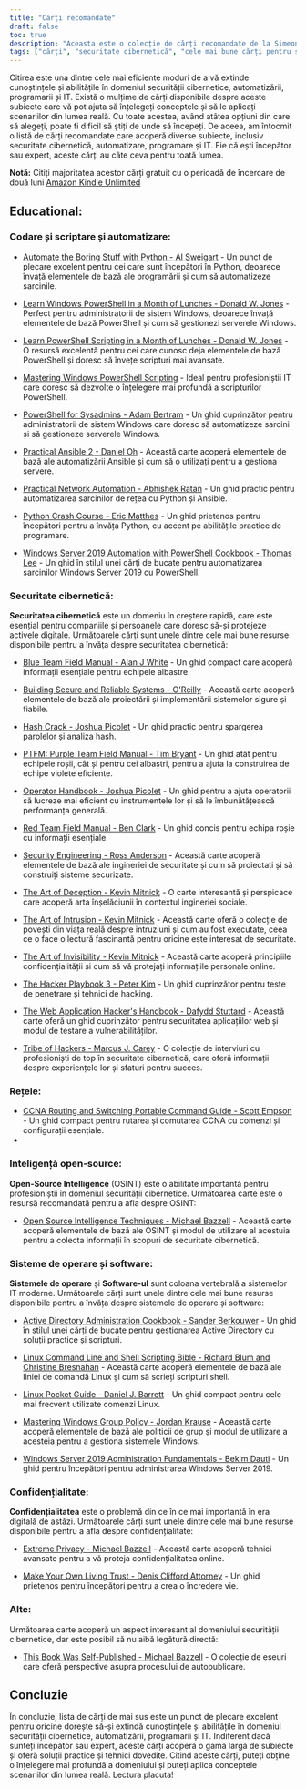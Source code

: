```yaml
---
title: "Cărți recomandate"
draft: false
toc: true
description: "Aceasta este o colecție de cărți recomandate de la SimeonOnSecurity. Cărțile acoperă diverse subiecte, inclusiv codificarea și automatizarea scripturilor, securitatea cibernetică, rețelele, inteligența open-source, sistemele de operare și software-ul, confidențialitatea și alte subiecte conexe. Cu o probă de două luni a Amazon Kindle Unlimited, puteți citi majoritatea acestor cărți gratuit. Această colecție oferă o gamă largă de cărți atât pentru începători, cât și pentru experți, cu titluri precum Python Crash Course și The Art of Deception. Indiferent dacă doriți să vă îmbunătățiți abilitățile de codificare sau să înțelegeți mai bine securitatea cibernetică, această colecție are ceva pentru toată lumea."
tags: ["cărți", "securitate cibernetică", "cele mai bune cărți pentru securitatea cibernetică", "cele mai bune cărți pentru automatizare", "cărți de automatizare", "recomandări de carte de securitate cibernetică", "securitate cibernetică pentru manechini", "Codare și scriptare", "Automatizare", "Windows PowerShell", "Administratorii de sistem", "Ansible", "Automatizarea rețelei", "Piton", "Windows Server 2019", "Echipa albastră", "Construirea de sisteme sigure și de încredere", "Hash Crack", "PTFM", "Purple Team Field Manual", "Manualul operatorului", "Manualul de teren al echipei roșii", "Inginerie de securitate", "Arta înșelăciunii", "Arta intruziunii", "Arta invizibilitatii", "The Hacker Playbook", "Manualul hackerilor de aplicații web", "Tribul hackerilor", "Rețele", "Inteligență open-source", "Sisteme de operare", "Software", "Confidențialitate", "Confidențialitate extremă", "Fă-ți propria încredere vie", "Alte", "Această carte a fost auto-publicată"]
---
```


Citirea este una dintre cele mai eficiente moduri de a vă extinde cunoștințele și abilitățile în domeniul securității cibernetice, automatizării, programarii și IT. Există o mulțime de cărți disponibile despre aceste subiecte care vă pot ajuta să înțelegeți conceptele și să le aplicați scenariilor din lumea reală. Cu toate acestea, având atâtea opțiuni din care să alegeți, poate fi dificil să știți de unde să începeți. De aceea, am întocmit o listă de cărți recomandate care acoperă diverse subiecte, inclusiv securitate cibernetică, automatizare, programare și IT. Fie că ești începător sau expert, aceste cărți au câte ceva pentru toată lumea.

**Notă:** Citiți majoritatea acestor cărți gratuit cu o perioadă de încercare de două luni [Amazon Kindle Unlimited](https://amzn.to/3rulzJW)

## Educational:
### Codare și scriptare și automatizare:

- [Automate the Boring Stuff with Python - Al Sweigart](https://amzn.to/334bQRa) - Un punct de plecare excelent pentru cei care sunt începători în Python, deoarece învață elementele de bază ale programării și cum să automatizeze sarcinile.

- [Learn Windows PowerShell in a Month of Lunches - Donald W. Jones](https://amzn.to/2NKtuFf) - Perfect pentru administratorii de sistem Windows, deoarece învață elementele de bază PowerShell și cum să gestionezi serverele Windows.

- [Learn PowerShell Scripting in a Month of Lunches - Donald W. Jones](https://amzn.to/3vljZwq) - O resursă excelentă pentru cei care cunosc deja elementele de bază PowerShell și doresc să învețe scripturi mai avansate.

- [Mastering Windows PowerShell Scripting](https://amzn.to/3bQ6qwA) - Ideal pentru profesioniștii IT care doresc să dezvolte o înțelegere mai profundă a scripturilor PowerShell.

- [PowerShell for Sysadmins - Adam Bertram](https://amzn.to/301qpTp) - Un ghid cuprinzător pentru administratorii de sistem Windows care doresc să automatizeze sarcini și să gestioneze serverele Windows.

- [Practical Ansible 2 - Daniel Oh](https://amzn.to/332hwfo) - Această carte acoperă elementele de bază ale automatizării Ansible și cum să o utilizați pentru a gestiona servere.

- [Practical Network Automation - Abhishek Ratan](https://amzn.to/3hE5Tzd) - Un ghid practic pentru automatizarea sarcinilor de rețea cu Python și Ansible.

- [Python Crash Course - Eric Matthes](https://amzn.to/3pNHOLc) - Un ghid prietenos pentru începători pentru a învăța Python, cu accent pe abilitățile practice de programare.

- [Windows Server 2019 Automation with PowerShell Cookbook - Thomas Lee](https://amzn.to/3q7B7T2) - Un ghid în stilul unei cărți de bucate pentru automatizarea sarcinilor Windows Server 2019 cu PowerShell.

### Securitate cibernetică:

**Securitatea cibernetică** este un domeniu în creștere rapidă, care este esențial pentru companiile și persoanele care doresc să-și protejeze activele digitale. Următoarele cărți sunt unele dintre cele mai bune resurse disponibile pentru a învăța despre securitatea cibernetică:

- [Blue Team Field Manual - Alan J White](https://amzn.to/30Z5il4) - Un ghid compact care acoperă informații esențiale pentru echipele albastre.

- [Building Secure and Reliable Systems - O'Reilly](https://amzn.to/303zj2R) - Această carte acoperă elementele de bază ale proiectării și implementării sistemelor sigure și fiabile.

- [Hash Crack - Joshua Picolet](https://amzn.to/3pRdEGG) - Un ghid practic pentru spargerea parolelor și analiza hash.

- [PTFM: Purple Team Field Manual - Tim Bryant](https://amzn.to/3uoLhkA) - Un ghid atât pentru echipele roșii, cât și pentru cei albaștri, pentru a ajuta la construirea de echipe violete eficiente.

- [Operator Handbook - Joshua Picolet](https://amzn.to/3fkWD2V) - Un ghid pentru a ajuta operatorii să lucreze mai eficient cu instrumentele lor și să le îmbunătățească performanța generală.

- [Red Team Field Manual - Ben Clark](https://amzn.to/2BBC3fp) - Un ghid concis pentru echipa roșie cu informații esențiale.

- [Security Engineering - Ross Anderson](https://amzn.to/2MBMsNt) - Această carte acoperă elementele de bază ale ingineriei de securitate și cum să proiectați și să construiți sisteme securizate.

- [The Art of Deception - Kevin Mitnick](https://amzn.to/3kU5cTs) - O carte interesantă și perspicace care acoperă arta înșelăciunii în contextul ingineriei sociale.

- [The Art of Intrusion - Kevin Mitnick](https://amzn.to/334cDl0) - Această carte oferă o colecție de povești din viața reală despre intruziuni și cum au fost executate, ceea ce o face o lectură fascinantă pentru oricine este interesat de securitate.

- [The Art of Invisibility - Kevin Mitnick](https://amzn.to/2IZv8QF) - Această carte acoperă principiile confidențialității și cum să vă protejați informațiile personale online.

- [The Hacker Playbook 3 - Peter Kim](https://amzn.to/2D6F47L) - Un ghid cuprinzător pentru teste de penetrare și tehnici de hacking.

- [The Web Application Hacker's Handbook - Dafydd Stuttard](https://amzn.to/3dWnVy1) - Această carte oferă un ghid cuprinzător pentru securitatea aplicațiilor web și modul de testare a vulnerabilităților.

- [Tribe of Hackers - Marcus J. Carey](https://amzn.to/2UNr8VS) - O colecție de interviuri cu profesioniști de top în securitate cibernetică, care oferă informații despre experiențele lor și sfaturi pentru succes.

### Rețele:

- [CCNA Routing and Switching Portable Command Guide - Scott Empson](https://amzn.to/3hFK7eo) - Un ghid compact pentru rutarea și comutarea CCNA cu comenzi și configurații esențiale.
-
### Inteligență open-source:

**Open-Source Intelligence** (OSINT) este o abilitate importantă pentru profesioniștii în domeniul securității cibernetice.
Următoarea carte este o resursă recomandată pentru a afla despre OSINT:

- [Open Source Intelligence Techniques - Michael Bazzell](https://amzn.to/39zbWlV) - Această carte acoperă elementele de bază ale OSINT și modul de utilizare al acestuia pentru a colecta informații în scopuri de securitate cibernetică.

### Sisteme de operare și software:

**Sistemele de operare** și **Software-ul** sunt coloana vertebrală a sistemelor IT moderne. Următoarele cărți sunt unele dintre cele mai bune resurse disponibile pentru a învăța despre sistemele de operare și software:

- [Active Directory Administration Cookbook - Sander Berkouwer](https://amzn.to/3ecLtyX) - Un ghid în stilul unei cărți de bucate pentru gestionarea Active Directory cu soluții practice și scripturi.

- [Linux Command Line and Shell Scripting Bible - Richard Blum and Christine Bresnahan](https://amzn.to/36TjdvP) - Această carte acoperă elementele de bază ale liniei de comandă Linux și cum să scrieți scripturi shell.

- [Linux Pocket Guide - Daniel J. Barrett](https://amzn.to/2Hl7kWG) - Un ghid compact pentru cele mai frecvent utilizate comenzi Linux.

- [Mastering Windows Group Policy - Jordan Krause](https://amzn.to/3bOT5EY) - Această carte acoperă elementele de bază ale politicii de grup și modul de utilizare a acesteia pentru a gestiona sistemele Windows.

- [Windows Server 2019 Administration Fundamentals - Bekim Dauti](https://amzn.to/3q7NoXB) - Un ghid pentru începători pentru administrarea Windows Server 2019.
### Confidențialitate:

**Confidențialitatea** este o problemă din ce în ce mai importantă în era digitală de astăzi. Următoarele cărți sunt unele dintre cele mai bune resurse disponibile pentru a afla despre confidențialitate:

- [Extreme Privacy - Michael Bazzell](https://amzn.to/3g4BrxG) - Această carte acoperă tehnici avansate pentru a vă proteja confidențialitatea online.

- [Make Your Own Living Trust - Denis Clifford Attorney](https://amzn.to/3pLEVud) - Un ghid prietenos pentru începători pentru a crea o încredere vie.

### Alte:

Următoarea carte acoperă un aspect interesant al domeniului securității cibernetice, dar este posibil să nu aibă legătură directă:

- [This Book Was Self-Published - Michael Bazzell](https://amzn.to/35UMYgF) - O colecție de eseuri care oferă perspective asupra procesului de autopublicare.

## Concluzie

În concluzie, lista de cărți de mai sus este un punct de plecare excelent pentru oricine dorește să-și extindă cunoștințele și abilitățile în domeniul securității cibernetice, automatizării, programarii și IT. Indiferent dacă sunteți începător sau expert, aceste cărți acoperă o gamă largă de subiecte și oferă soluții practice și tehnici dovedite. Citind aceste cărți, puteți obține o înțelegere mai profundă a domeniului și puteți aplica conceptele scenariilor din lumea reală. Lectura placuta!
